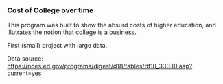 ### Cost of College over time

This program was built to show the absurd costs of higher education, and illutrates the notion that college is a business.

First (small) project with large data.

Data source: https://nces.ed.gov/programs/digest/d18/tables/dt18_330.10.asp?current=yes

